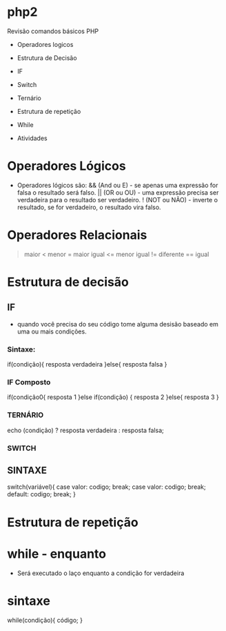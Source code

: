 # php2
 Revisão comandos básicos PHP

- Operadores logicos
- Estrutura de Decisão
- IF
- Switch
- Ternário
- Estrutura de repetição
- While

- Atividades


# Operadores Lógicos
- Operadores lógicos são:
    && (And ou E) - se apenas uma expressão for falsa o resultado será falso.
    || (OR ou OU) - uma expressão precisa ser verdadeira para o resultado ser verdadeiro.
    ! (NOT ou NÃO) - inverte o resultado, se for verdadeiro, o resultado vira falso.

# Operadores Relacionais 

>    maior
<    menor
>=   maior igual
<=   menor igual
!=   diferente
==   igual

# Estrutura de decisão 

## IF
- quando você precisa do seu código tome alguma desisão baseado em uma ou mais condições.

### Sintaxe:

if(condição){
    resposta verdadeira
}else{
    resposta falsa
}

### IF Composto 
if(condição0{
    resposta 1
}else if(condição) {
    resposta 2
}else{
    resposta 3
}

### TERNÁRIO

echo (condição) ? resposta verdadeira : resposta falsa;

### SWITCH
## SINTAXE

switch(variável){
    case valor:
        codigo;
        break;
    case valor:
        codigo;
        break;
    default:
        codigo;
        break;
}

# Estrutura de repetição

# while - enquanto
 - Será executado o laço enquanto a condição for verdadeira
# sintaxe

while(condição){
    código;
}






















